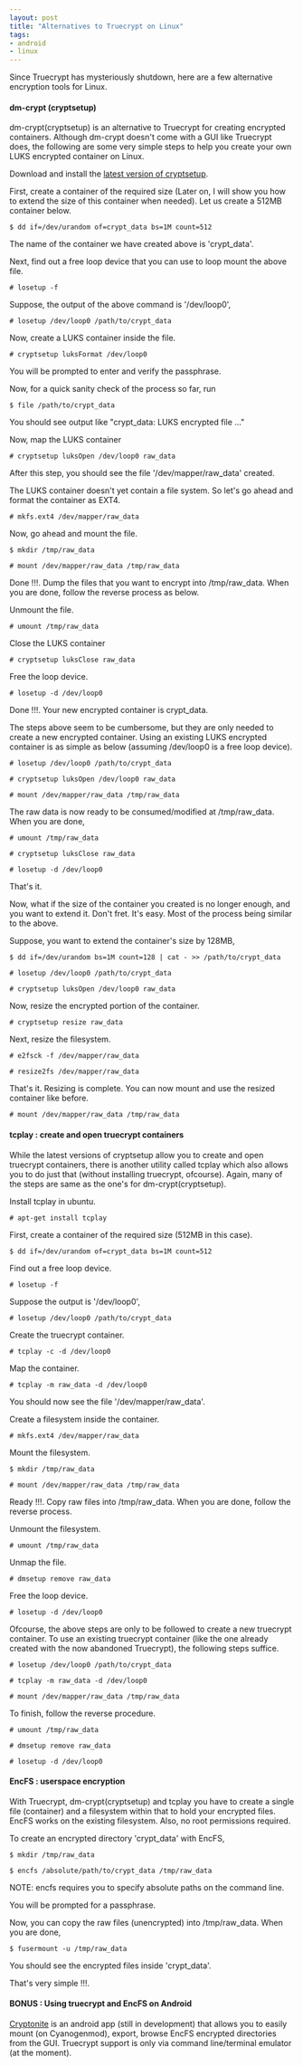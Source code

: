 ```yaml
---
layout: post
title: "Alternatives to Truecrypt on Linux"
tags:
- android
- linux
---
```


Since Truecrypt has mysteriously shutdown, here are a few alternative encryption tools for Linux.

#### dm-crypt (cryptsetup)

dm-crypt(cryptsetup) is an alternative to Truecrypt for creating encrypted containers. Although dm-crypt doesn't come with a GUI like Truecrypt does, the following are some very simple steps to help you create your own LUKS encrypted container on Linux.

Download and install the [latest version of cryptsetup](https://code.google.com/p/cryptsetup/wiki/Downloads?tm=2).

First, create a container of the required size (Later on, I will show you how to extend the size of this container when needed). Let us create a 512MB container below.

    $ dd if=/dev/urandom of=crypt_data bs=1M count=512

The name of the container we have created above is 'crypt_data'.

Next, find out a free loop device that you can use to loop mount the above file.

    # losetup -f

Suppose, the output of the above command is '/dev/loop0',

    # losetup /dev/loop0 /path/to/crypt_data

Now, create a LUKS container inside the file.

    # cryptsetup luksFormat /dev/loop0

You will be prompted to enter and verify the passphrase.

Now, for a quick sanity check of the process so far, run

    $ file /path/to/crypt_data

You should see output like "crypt_data: LUKS encrypted file ..."

Now, map the LUKS container

    # cryptsetup luksOpen /dev/loop0 raw_data

After this step, you should see the file '/dev/mapper/raw_data' created.

The LUKS container doesn't yet contain a file system. So let's go ahead and format the container as EXT4.

    # mkfs.ext4 /dev/mapper/raw_data

Now, go ahead and mount the file.

    $ mkdir /tmp/raw_data

    # mount /dev/mapper/raw_data /tmp/raw_data

Done !!!. Dump the files that you want to encrypt into /tmp/raw_data. When you are done, follow the reverse process as below.

Unmount the file.

    # umount /tmp/raw_data

Close the LUKS container

    # cryptsetup luksClose raw_data

Free the loop device.

    # losetup -d /dev/loop0

Done !!!. Your new encrypted container is crypt_data.

The steps above seem to be cumbersome, but they are only needed to create a new encrypted container. Using an existing LUKS encrypted container is as simple as below (assuming /dev/loop0 is a free loop device).

    # losetup /dev/loop0 /path/to/crypt_data

    # cryptsetup luksOpen /dev/loop0 raw_data

    # mount /dev/mapper/raw_data /tmp/raw_data

The raw data is now ready to be consumed/modified at /tmp/raw_data. When you are done,

    # umount /tmp/raw_data

    # cryptsetup luksClose raw_data

    # losetup -d /dev/loop0

That's it.

Now, what if the size of the container you created is no longer enough, and you want to extend it. Don't fret. It's easy. Most of the process being similar to the above.

Suppose, you want to extend the container's size by 128MB,

    $ dd if=/dev/urandom bs=1M count=128 | cat - >> /path/to/crypt_data

    # losetup /dev/loop0 /path/to/crypt_data

    # cryptsetup luksOpen /dev/loop0 raw_data

Now, resize the encrypted portion of the container.

    # cryptsetup resize raw_data

Next, resize the filesystem.

    # e2fsck -f /dev/mapper/raw_data

    # resize2fs /dev/mapper/raw_data

That's it. Resizing is complete. You can now mount and use the resized container like before.

    # mount /dev/mapper/raw_data /tmp/raw_data

#### tcplay : create and open truecrypt containers

While the latest versions of cryptsetup allow you to create and open truecrypt containers, there is another utility called tcplay which also allows you to do just that (without installing truecrypt, ofcourse). Again, many of the steps are same as the one's for dm-crypt(cryptsetup).

Install tcplay in ubuntu.

    # apt-get install tcplay

First, create a container of the required size (512MB in this case).

    $ dd if=/dev/urandom of=crypt_data bs=1M count=512

Find out a free loop device.

    # losetup -f

Suppose the output is '/dev/loop0',

    # losetup /dev/loop0 /path/to/crypt_data

Create the truecrypt container.

    # tcplay -c -d /dev/loop0

Map the container.

    # tcplay -m raw_data -d /dev/loop0

You should now see the file '/dev/mapper/raw_data'.

Create a filesystem inside the container.

    # mkfs.ext4 /dev/mapper/raw_data

Mount the filesystem.

    $ mkdir /tmp/raw_data

    # mount /dev/mapper/raw_data /tmp/raw_data

Ready !!!. Copy raw files into /tmp/raw_data. When you are done, follow the reverse process.

Unmount the filesystem.

    # umount /tmp/raw_data

Unmap the file.

    # dmsetup remove raw_data

Free the loop device.

    # losetup -d /dev/loop0

Ofcourse, the above steps are only to be followed to create a new truecrypt container. To use an existing truecrypt container (like the one already created with the now abandoned Truecrypt), the following steps suffice.

    # losetup /dev/loop0 /path/to/crypt_data

    # tcplay -m raw_data -d /dev/loop0

    # mount /dev/mapper/raw_data /tmp/raw_data

To finish, follow the reverse procedure.

    # umount /tmp/raw_data

    # dmsetup remove raw_data

    # losetup -d /dev/loop0

#### EncFS : userspace encryption

With Truecrypt, dm-crypt(cryptsetup) and tcplay you have to create a single file (container) and a filesystem within that to hold your encrypted files. EncFS works on the existing filesystem. Also, no root permissions required.

To create an encrypted directory 'crypt_data' with EncFS,

    $ mkdir /tmp/raw_data

    $ encfs /absolute/path/to/crypt_data /tmp/raw_data

NOTE: encfs requires you to specify absolute paths on the command line.

You will be prompted for a passphrase.

Now, you can copy the raw files (unencrypted) into /tmp/raw_data. When you are done,

    $ fusermount -u /tmp/raw_data

You should see the encrypted files inside 'crypt_data'.

That's very simple !!!.

#### BONUS : Using truecrypt and EncFS on Android

[Cryptonite](https://code.google.com/p/cryptonite/) is an android app (still in development) that allows you to easily mount (on Cyanogenmod), export, browse EncFS encrypted directories from the GUI. Truecrypt support is only via command line/terminal emulator (at the moment).
